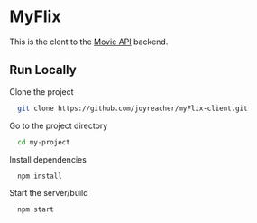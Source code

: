 
# MyFlix

This is the clent to the [Movie API](https://github.com/joyreacher/movie_api) backend.

## Run Locally

Clone the project

```bash
  git clone https://github.com/joyreacher/myFlix-client.git
```

Go to the project directory

```bash
  cd my-project
```

Install dependencies

```bash
  npm install
```

Start the server/build

```bash
  npm start
```

  
